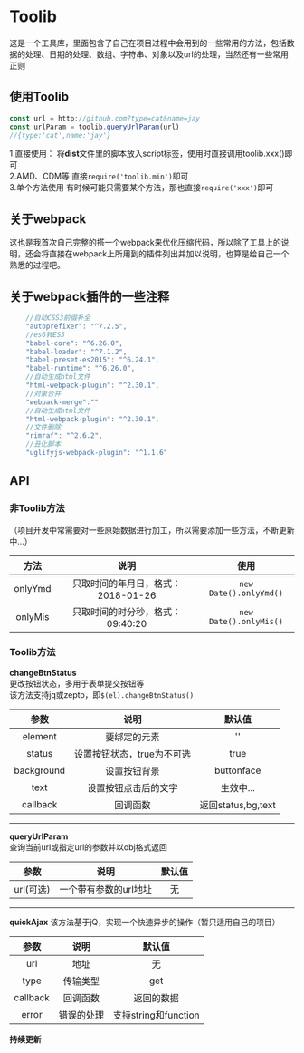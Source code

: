 # Toolib
这是一个工具库，里面包含了自己在项目过程中会用到的一些常用的方法，包括数据的处理、日期的处理、数组、字符串、对象以及url的处理，当然还有一些常用正则
## 使用Toolib
```javascript
const url = http://github.com?type=cat&name=jay
const urlParam = toolib.queryUrlParam(url)
//{type:'cat',name:'jay'}
```
1.直接使用：
将**dist**文件里的脚本放入script标签，使用时直接调用toolib.xxx()即可  
2.AMD、CDM等
直接```require('toolib.min')```即可  
3.单个方法使用
有时候可能只需要某个方法，那也直接```require('xxx')```即可
## 关于webpack
这也是我首次自己完整的搭一个webpack来优化压缩代码，所以除了工具上的说明，还会将直接在webpack上所用到的插件列出并加以说明，也算是给自己一个熟悉的过程吧。
## 关于webpack插件的一些注释
```javascript
    //自动CSS3前缀补全
    "autoprefixer": "^7.2.5",
    //es6转ES5
    "babel-core": "^6.26.0",
    "babel-loader": "^7.1.2",
    "babel-preset-es2015": "^6.24.1",
    "babel-runtime": "^6.26.0",
    //自动生成html文件
    "html-webpack-plugin": "^2.30.1",
    //对象合并
    "webpack-merge":""
    //自动生成html文件
    "html-webpack-plugin": "^2.30.1",
    //文件删除
    "rimraf": "^2.6.2",
    //丑化脚本
    "uglifyjs-webpack-plugin": "^1.1.6"
```
## API  
### 非Toolib方法  
（项目开发中常需要对一些原始数据进行加工，所以需要添加一些方法，不断更新中...）    

|   方法             |           说明         |             使用           |  
| :----------------: | :--------------------: | :------------------------: |  
| onlyYmd            | 只取时间的年月日，格式：2018-01-26 | ```new Date().onlyYmd()``` |  
| onlyMis            |  只取时间的时分秒，格式：09:40:20  | ```new Date().onlyMis()``` |  

### Toolib方法
**changeBtnStatus**  
更改按钮状态，多用于表单提交按钮等  
该方法支持jq或zepto，即```$(el).changeBtnStatus()```

|     参数     |       说明        |       默认值        |
| :--------: | :-------------: | :--------------: |
|  element   |     要绑定的元素      |        ''        |
|   status   | 设置按钮状态，true为不可选 |       true       |
| background |     设置按钮背景      |    buttonface    |
|    text    |   设置按钮点击后的文字    |      生效中...      |
|  callback  |      回调函数       | 返回status,bg,text |

---

**queryUrlParam**  
查询当前url或指定url的参数并以obj格式返回  

|   参数    |      说明      | 默认值  |
| :-----: | :----------: | :--: |
| url(可选) | 一个带有参数的url地址 |  无   |

---

**quickAjax**
该方法基于jQ，实现一个快速异步的操作（暂只适用自己的项目） 
 
|    参数    |  说明   |        默认值        |
| :------: | :---: | :---------------: |
|   url    |  地址   |         无         |
|   type   | 传输类型  |        get        |
| callback | 回调函数  |       返回的数据       |
|  error   | 错误的处理 | 支持string和function |

**持续更新**
